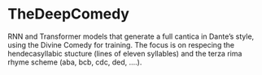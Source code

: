 # TheDeepComedy
RNN and Transformer models that generate a full cantica in Dante’s style, using the Divine Comedy for training. 
The focus is on respecing the hendecasyllabic stucture (lines of eleven syllables) and the terza rima rhyme scheme (aba, bcb, cdc, ded, ....).
